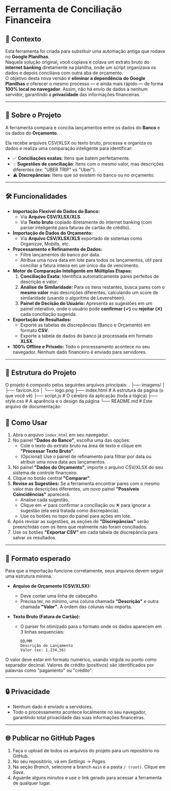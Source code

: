 # Ferramenta de Conciliação Financeira

## 📖 Contexto
Esta ferramenta foi criada para substituir uma automação antiga que rodava no **Google Planilhas**.  
Naquela solução original, você copiava e colava um extrato bruto do **internet banking** diretamente na planilha, onde um script organizava os dados e depois conciliava com outra aba de orçamento.  
O objetivo desta nova versão é **eliminar a dependência do Google Planilhas** e oferecer o mesmo processo — e ainda mais rápido — de forma **100% local no navegador**. Assim, não há envio de dados a nenhum servidor, garantindo a **privacidade** das informações financeiras.

---

## 📌 Sobre o Projeto
A ferramenta compara e concilia lançamentos entre os dados do **Banco** e os dados do **Orçamento**.

Ela recebe arquivos CSV/XLSX ou texto bruto, processa e organiza os dados e realiza uma comparação inteligente para identificar:
- ✅ **Conciliações exatas**: Itens que batem perfeitamente.
- 💡 **Sugestões de conciliação**: Itens com o mesmo valor, mas descrições diferentes (ex: "UBER TRIP" vs "Uber").
- ⚠️ **Discrepâncias**: Itens que só existem no banco ou no orçamento.

---

## 🛠 Funcionalidades
- **Importação Flexível de Dados do Banco:**
  - Via **Arquivo CSV/XLSX/XLS**.
  - Via **Texto bruto** copiado diretamente do internet banking (com parser inteligente para faturas de cartão de crédito).
- **Importação de Dados do Orçamento:**
  - Via **Arquivo CSV/XLSX/XLS** exportado de sistemas como Organizze, Mobills, etc.
- **Processamento e Refinamento de Dados:**
  - Filtre lançamentos do banco por data.
  - Atribua uma nova data em lote para todos os lançamentos, útil para conciliar a fatura inteira em um único dia de vencimento.
- **Motor de Comparação Inteligente em Múltiplas Etapas:**
  1.  **Conciliação Exata:** Identifica automaticamente pares perfeitos de descrição e valor.
  2.  **Análise de Similaridade:** Para os itens restantes, busca pares com o **mesmo valor** mas descrições diferentes, calculando um score de similaridade (usando o algoritmo de Levenshtein).
  3.  **Painel de Decisão do Usuário:** Apresenta as sugestões em um painel interativo, onde o usuário pode **confirmar (✓)** ou **rejeitar (✕)** cada conciliação sugerida.
- **Exportação de Resultados:**
  - Exporte as tabelas de discrepâncias (Banco e Orçamento) em formato **CSV**.
  - Exporte a tabela de dados do banco já processada em formato **XLSX**.
- **100% Offline e Privado:** Todo o processamento acontece no seu navegador. Nenhum dado financeiro é enviado para servidores.

---

## 📂 Estrutura do Projeto
O projeto é composto pelos seguintes arquivos principais:
.
├── imagens/
│ ├── favicon.ico
│ └── logo.png
├── index.html # A estrutura da página (o que você vê)
├── script.js # O cérebro da aplicação (toda a lógica)
├── style.css # A aparência e o design da página
└── README.md # Este arquivo de documentação

## 🚀 Como Usar
1.  Abra o arquivo `index.html` em seu navegador.
2.  No painel **"Dados do Banco"**, escolha uma das opções:
    - Cole o texto do extrato bruto na área de texto e clique em **"Processar Texto Bruto"**.
    - (Opcional) Use o painel de refinamento para filtrar por data ou atribuir uma nova data aos lançamentos.
3.  No painel **"Dados do Orçamento"**, importe o arquivo CSV/XLSX do seu sistema de controle financeiro.
4.  Clique no botão central **"Comparar"**.
5.  **Revise as Sugestões:** Se a ferramenta encontrar pares com o mesmo valor mas descrições diferentes, um novo painel **"Possíveis Coincidências"** aparecerá.
    - Analise cada sugestão.
    - Clique em **✓** para confirmar a conciliação ou **✕** para ignorar a sugestão (ela será tratada como discrepância).
    - Use os botões no topo do painel para ações em lote.
6.  Após revisar as sugestões, as seções de **"Discrepâncias"** serão preenchidas com os itens que realmente não foram conciliados.
7.  Use os botões **"Exportar CSV"** em cada tabela de discrepância para salvar os resultados.

---

## 📄 Formato esperado
Para que a importação funcione corretamente, seus arquivos devem seguir uma estrutura mínima.

- **Arquivo de Orçamento (CSV/XLSX):**
  - Deve conter uma linha de cabeçalho.
  - Precisa ter, no mínimo, uma coluna chamada **"Descrição"** e outra chamada **"Valor"**. A ordem das colunas não importa.

- **Texto Bruto (Fatura de Cartão):**
  - O parser foi otimizado para o formato onde os dados aparecem em 3 linhas sequenciais:
    ```
    DD/MM
    Descrição do Lançamento
    Valor (ex: 1.234,56)
    ```

O valor deve estar em formato numérico, usando vírgula ou ponto como separador decimal. Valores de crédito (positivos) são identificados por palavras como "pagamento" ou "crédito".

---

## 🔒 Privacidade
- Nenhum dado é enviado a servidores.
- Todo o processamento acontece localmente no seu navegador, garantindo total privacidade das suas informações financeiras.

---

## 🌐 Publicar no GitHub Pages
1.  Faça o upload de todos os arquivos do projeto para um repositório no GitHub.
2.  No seu repositório, vá em *Settings* → *Pages*.
3.  Na seção *Branch*, selecione a branch `main` e a pasta `/ (root)`. Clique em *Save*.
4.  Aguarde alguns minutos e use o link gerado para acessar a ferramenta de qualquer lugar.
